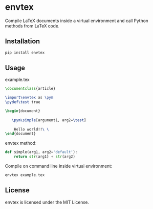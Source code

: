 # envtex

Compile LaTeX documents inside a virtual environment and call Python methods from LaTeX code.

## Installation

```bash
pip install envtex
```

## Usage

example.tex
```tex
\documentclass{article}

\import\envtex as \pym
\pydef\test true

\begin{document}
   
   \pym\simple[argument1, arg2=\test]
   
	Hello world!!\ \
\end{document}
```
envtex method:
```python
def simple(arg1, arg2='default'):
    return str(arg1) + str(arg2)
```

Compile on command line inside virtual environment:
```bash
envtex example.tex
```

## License

envtex is licensed under the MIT License.